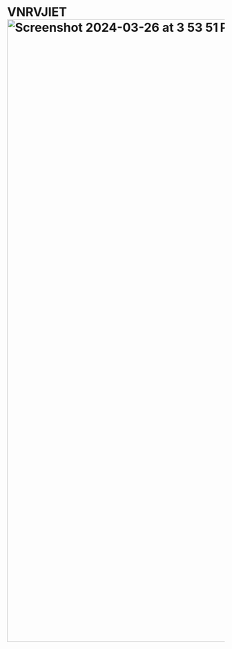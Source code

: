 # VNRVJIET<img width="1440" alt="Screenshot 2024-03-26 at 3 53 51 PM" src="https://github.com/21075A6603/VNRVJIET/assets/97538308/4082516f-6e39-4b4a-adf9-d2beb8fa3539">

